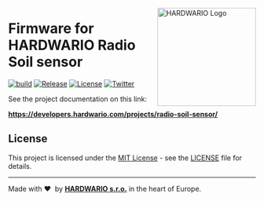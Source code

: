 <a href="https://www.hardwario.com/"><img src="https://www.hardwario.com/ci/assets/hw-logo.svg" width="200" alt="HARDWARIO Logo" align="right"></a>

# Firmware for HARDWARIO Radio Soil sensor

[![build](https://github.com/hardwario/twr-radio-soil-sensor/actions/workflows/main.yml/badge.svg)](https://github.com/hardwario/twr-radio-soil-sensor/actions/workflows/main.yml)
[![Release](https://img.shields.io/github/release/bigclownlabs/bcf-radio-soil-sensor.svg)](https://github.com/bigclownlabs/bcf-radio-soil-sensor/releases)
[![License](https://img.shields.io/github/license/bigclownlabs/bcf-radio-soil-sensor.svg)](https://github.com/bigclownlabs/bcf-radio-soil-sensor/blob/master/LICENSE)
[![Twitter](https://img.shields.io/twitter/follow/hardwario_en.svg?style=social&label=Follow)](https://twitter.com/hardwario_en)

See the project documentation on this link:

**https://developers.hardwario.com/projects/radio-soil-sensor/**

## License

This project is licensed under the [MIT License](https://opensource.org/licenses/MIT/) - see the [LICENSE](LICENSE) file for details.

---

Made with &#x2764;&nbsp; by [**HARDWARIO s.r.o.**](https://www.hardwario.com/) in the heart of Europe.
